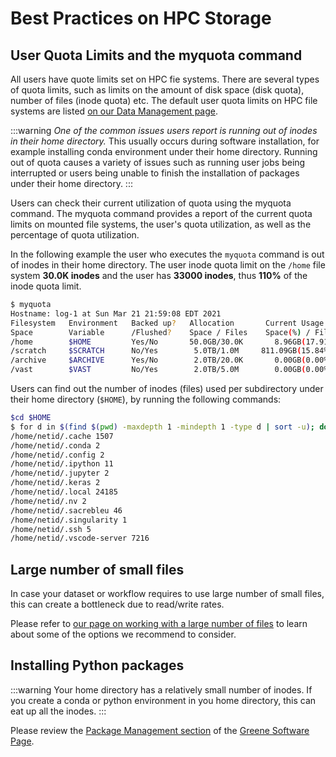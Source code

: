 # Best Practices on HPC Storage
## User Quota Limits and the myquota command
All users have quote limits set on HPC fie systems. There are several types of quota limits, such as limits on the amount of disk space (disk quota), number of files (inode quota) etc. The default user quota limits on HPC file systems are listed [on our Data Management page](./01_intro_and_data_management.mdx#hpc-storage-mounts-comparison-table).

:::warning
_One of the common issues users report is running out of inodes in their home directory._ This usually occurs during software installation, for example installing conda environment under their home directory.  Running out of quota causes a variety of issues such as running user jobs being interrupted or users being unable to finish the installation of packages under their home directory.
:::

Users can check their current utilization of quota using the myquota command. The myquota command provides a report of the current quota limits on mounted file systems, the user's quota utilization, as well as the percentage of quota utilization.

In the following example the user who executes the `myquota` command is out of inodes in their home directory. The user inode quota limit on the `/home` file system **30.0K inodes** and the user has **33000 inodes**, thus **110%** of the inode quota limit.
```sh
$ myquota
Hostname: log-1 at Sun Mar 21 21:59:08 EDT 2021
Filesystem   Environment   Backed up?   Allocation       Current Usage
Space        Variable      /Flushed?    Space / Files    Space(%) / Files(%)
/home        $HOME         Yes/No       50.0GB/30.0K       8.96GB(17.91%)/33000(110.00%)
/scratch     $SCRATCH      No/Yes        5.0TB/1.0M     811.09GB(15.84%)/2437(0.24%)
/archive     $ARCHIVE      Yes/No        2.0TB/20.0K       0.00GB(0.00%)/1(0.00%)
/vast        $VAST         No/Yes        2.0TB/5.0M        0.00GB(0.00%)/1(0.00%)
```
Users can find out the number of inodes (files) used per subdirectory under their home directory (`$HOME`), by running the following commands:
```sh
$cd $HOME
$ for d in $(find $(pwd) -maxdepth 1 -mindepth 1 -type d | sort -u); do n_files=$(find $d | wc -l); echo $d $n_files; done
/home/netid/.cache 1507
/home/netid/.conda 2
/home/netid/.config 2
/home/netid/.ipython 11
/home/netid/.jupyter 2
/home/netid/.keras 2
/home/netid/.local 24185
/home/netid/.nv 2
/home/netid/.sacrebleu 46
/home/netid/.singularity 1
/home/netid/.ssh 5
/home/netid/.vscode-server 7216
```

## Large number of small files
In case your dataset or workflow requires to use large number of small files, this can create a bottleneck due to read/write rates. 

Please refer to [our page on working with a large number of files](./07_large_number_of_small_files.md) to learn about some of the options we recommend to consider.

## Installing Python packages
:::warning
Your home directory has a relatively small number of inodes.
If you create a conda or python environment in you home directory, this can eat up all the inodes. 
:::

Please review the [Package Management section](../06_tools_and_software/01_intro.md#package-management-for-r-python--julia-and-conda-in-general) of the [Greene Software Page](../06_tools_and_software/01_intro.md).
